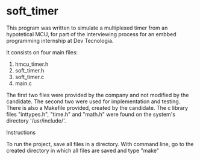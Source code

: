# soft_timer

This program was written to simulate a multiplexed timer from an hypotetical MCU, for part of the interviewing process for an embbed programming internship at Dev Tecnologia. 

It consists on four main files:

1. hmcu_timer.h
2. soft_timer.h
3. soft_timer.c
4. main.c

The first two files were provided by the company and not modified by the candidate. The second two were used for implementation and testing. There is also a Makefile provided, created by the candidate. The c library files "inttypes.h", "time.h" and "math.h" were found on the system's directory '/usr/include/'.

Instructions

To run the project, save all files in a directory. With command line, go to the created directory in which all files are saved and type "make"


